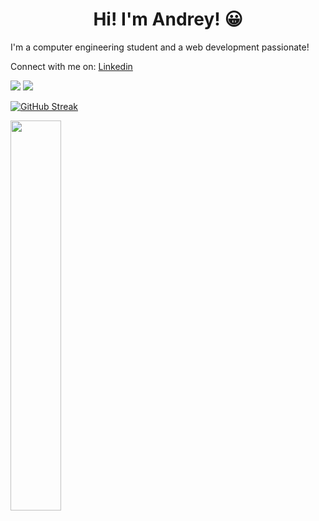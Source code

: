 <h1 align="center"> Hi! I'm Andrey! 😀</h1>
<p>I'm a computer engineering student and a web development passionate!</p>

Connect with me on: [Linkedin](https://linkedin.com/in/andrey-torrente)

![ ](https://img.shields.io/badge/Favorite%20language-JavaScript-yellow)
![ ](https://img.shields.io/badge/Cups%20of%20coffee-99999%2B-green)

[![GitHub Streak](https://github-readme-streak-stats.herokuapp.com?user=andreyt98&theme=github-dark-blue&layout=compact&hide_border=true)](https://git.io/streak-stats)

<div><img style="height: auto; width: 40%;" class="img" src="https://github-readme-stats.vercel.app/api/top-langs/?username=andreyt98&theme=radical&langs_count=8&layout=compact&hide_border=true&hide=html" /></div>

